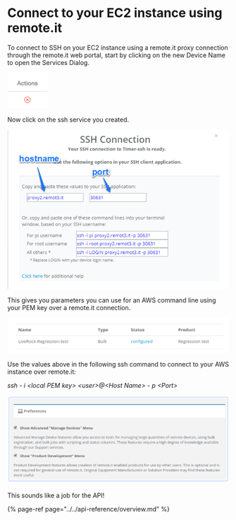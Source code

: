 # Connect to your EC2 instance using remote.it

To connect to SSH on your EC2 instance using a remote.it proxy connection through the remote.it web portal, start by clicking on the new Device Name to open the Services Dialog.

![](../../.gitbook/assets/image%20%2815%29.png)

Now click on the ssh service you created.

![](../../.gitbook/assets/image%20%28262%29.png)

This gives you parameters you can use for an AWS command line using your PEM key over a remote.it connection.

![](../../.gitbook/assets/image%20%28184%29.png)

Use the values above in the following ssh command to connect to your AWS instance over remote.it:

_ssh - i &lt;local PEM key&gt; &lt;user&gt;@&lt;Host Name&gt; - p &lt;Port&gt;_

![](../../.gitbook/assets/image%20%28362%29.png)

This sounds like a job for the API!

{% page-ref page="../../api-reference/overview.md" %}

